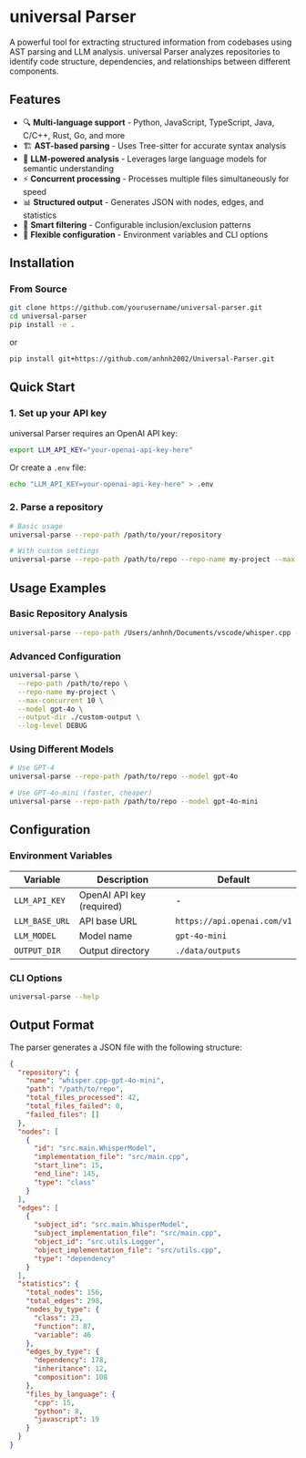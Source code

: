 # universal Parser

A powerful tool for extracting structured information from codebases using AST parsing and LLM analysis. universal Parser analyzes repositories to identify code structure, dependencies, and relationships between different components.

## Features

- 🔍 **Multi-language support** - Python, JavaScript, TypeScript, Java, C/C++, Rust, Go, and more
- 🏗️ **AST-based parsing** - Uses Tree-sitter for accurate syntax analysis
- 🤖 **LLM-powered analysis** - Leverages large language models for semantic understanding
- ⚡ **Concurrent processing** - Processes multiple files simultaneously for speed
- 📊 **Structured output** - Generates JSON with nodes, edges, and statistics
- 🎯 **Smart filtering** - Configurable inclusion/exclusion patterns
- 🔧 **Flexible configuration** - Environment variables and CLI options

## Installation

### From Source

```bash
git clone https://github.com/yourusername/universal-parser.git
cd universal-parser
pip install -e .
```

or 
```bash
pip install git+https://github.com/anhnh2002/Universal-Parser.git
```

## Quick Start

### 1. Set up your API key

universal Parser requires an OpenAI API key:

```bash
export LLM_API_KEY="your-openai-api-key-here"
```

Or create a `.env` file:

```bash
echo "LLM_API_KEY=your-openai-api-key-here" > .env
```

### 2. Parse a repository

```bash
# Basic usage
universal-parse --repo-path /path/to/your/repository

# With custom settings
universal-parse --repo-path /path/to/repo --repo-name my-project --max-concurrent 10
```

## Usage Examples

### Basic Repository Analysis

```bash
universal-parse --repo-path /Users/anhnh/Documents/vscode/whisper.cpp --repo-name whisper.cpp
```

### Advanced Configuration

```bash
universal-parse \
  --repo-path /path/to/repo \
  --repo-name my-project \
  --max-concurrent 10 \
  --model gpt-4o \
  --output-dir ./custom-output \
  --log-level DEBUG
```

### Using Different Models

```bash
# Use GPT-4
universal-parse --repo-path /path/to/repo --model gpt-4o

# Use GPT-4o-mini (faster, cheaper)
universal-parse --repo-path /path/to/repo --model gpt-4o-mini
```

## Configuration

### Environment Variables

| Variable | Description | Default |
|----------|-------------|---------|
| `LLM_API_KEY` | OpenAI API key (required) | - |
| `LLM_BASE_URL` | API base URL | `https://api.openai.com/v1` |
| `LLM_MODEL` | Model name | `gpt-4o-mini` |
| `OUTPUT_DIR` | Output directory | `./data/outputs` |

### CLI Options

```bash
universal-parse --help
```

## Output Format

The parser generates a JSON file with the following structure:

```json
{
  "repository": {
    "name": "whisper.cpp-gpt-4o-mini",
    "path": "/path/to/repo",
    "total_files_processed": 42,
    "total_files_failed": 0,
    "failed_files": []
  },
  "nodes": [
    {
      "id": "src.main.WhisperModel",
      "implementation_file": "src/main.cpp",
      "start_line": 15,
      "end_line": 145,
      "type": "class"
    }
  ],
  "edges": [
    {
      "subject_id": "src.main.WhisperModel",
      "subject_implementation_file": "src/main.cpp",
      "object_id": "src.utils.Logger",
      "object_implementation_file": "src/utils.cpp",
      "type": "dependency"
    }
  ],
  "statistics": {
    "total_nodes": 156,
    "total_edges": 298,
    "nodes_by_type": {
      "class": 23,
      "function": 87,
      "variable": 46
    },
    "edges_by_type": {
      "dependency": 178,
      "inheritance": 12,
      "composition": 108
    },
    "files_by_language": {
      "cpp": 15,
      "python": 8,
      "javascript": 19
    }
  }
}
```

